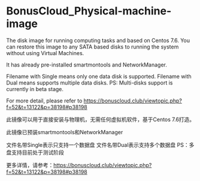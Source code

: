 # BonusCloud_Physical-machine-image

The disk image for running computing tasks and based on Centos 7.6.
You can restore this image to any SATA based disks to running the system without using Virtual Machines.

It has already pre-installed smartmontools and NetworkManager.

Filename with Single means only one data disk is supported.
Filename with Dual means supports multiple data disks.
PS: Multi-disks support is currently in beta stage.

For more detail, please refer to https://bonuscloud.club/viewtopic.php?f=52&t=13122&p=38198#p38198


此镜像可以用于直接安装与物理机，无需任何虚拟机软件，基于Centos 7.6打造。

此镜像已预装smartmontools和NetworkManager

文件名带Single表示只支持一个数据盘
文件名带Dual表示支持多个数据盘
PS：多盘支持目前处于测试阶段

更多详情，请参考：https://bonuscloud.club/viewtopic.php?f=52&t=13122&p=38198#p38198
